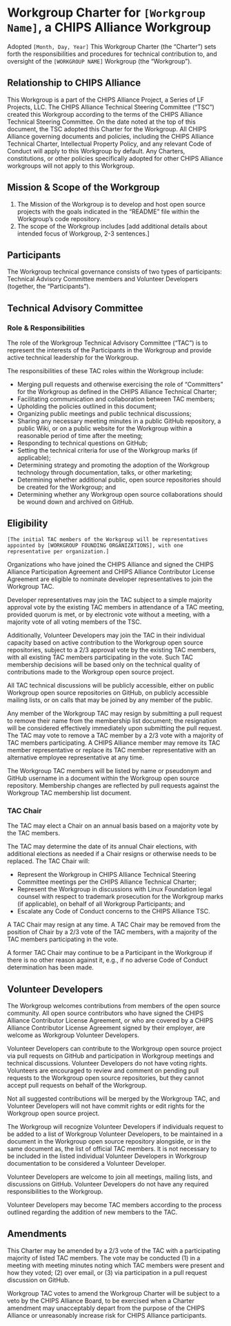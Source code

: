 # Workgroup Charter for `[Workgroup Name]`, a CHIPS Alliance Workgroup

Adopted `[Month, Day, Year]`
This Workgroup Charter (the “Charter”) sets forth the responsibilities and procedures for technical contribution to, and oversight of the `[WORKGROUP NAME]` Workgroup (the “Workgroup”).

## Relationship to CHIPS Alliance

This Workgroup is a part of the CHIPS Alliance Project, a Series of LF Projects, LLC.
The CHIPS Alliance Technical Steering Committee (“TSC”) created this Workgroup according to the terms of the CHIPS Alliance Technical Steering Committee. 
On the date noted at the top of this document, the TSC adopted this Charter for the Workgroup.
All CHIPS Alliance governing documents and policies, including the CHIPS Alliance Technical Charter, Intellectual Property Policy, and any relevant Code of Conduct will apply to this Workgroup by default. Any Charters, constitutions, or other policies specifically adopted for other CHIPS Alliance workgroups will not apply to this Workgroup. 

## Mission & Scope of the Workgroup

1. The Mission of the Workgroup is to develop and host open source projects with the goals indicated in the “README” file within the Workgroup’s code repository.
2. The scope of the Workgroup includes [add additional details about intended focus of Workgroup, 2-3 sentences.]

## Participants

The Workgroup technical governance consists of two types of participants: Technical Advisory Committee members and Volunteer Developers (together, the “Participants”).

## Technical Advisory Committee

### Role & Responsibilities

The role of the Workgroup Technical Advisory Committee (“TAC”) is to represent the interests of the Participants in the Workgroup and provide active technical leadership for the Workgroup.

The responsibilities of these TAC roles within the Workgroup include: 
- Merging pull requests and otherwise exercising the role of “Committers” for the Workgroup as defined in the CHIPS Alliance Technical Charter;
- Facilitating communication and collaboration between TAC members;
- Upholding the policies outlined in this document;
- Organizing public meetings and public technical discussions;
- Sharing any necessary meeting minutes in a public GitHub repository, a public Wiki, or on a public website for the Workgroup within a reasonable period of time after the meeting;
- Responding to technical questions on GitHub; 
- Setting the technical criteria for use of the Workgroup marks (if applicable);
- Determining strategy and promoting the adoption of the Workgroup technology through documentation, talks, or other marketing;
- Determining whether additional public, open source repositories should be created for the Workgroup; and
- Determining whether any Workgroup open source collaborations should be wound down and archived on GitHub.

## Eligibility

`[The initial TAC members of the Workgroup will be representatives appointed by [WORKGROUP FOUNDING ORGANIZATIONS], with one representative per organization.]`

Organizations who have joined the CHIPS Alliance and signed the CHIPS Alliance Participation Agreement and CHIPS Alliance Contributor License Agreement are eligible to nominate developer representatives to join the Workgroup TAC. 

Developer representatives may join the TAC subject to a simple majority approval vote by the existing TAC members in attendance of a TAC meeting, provided quorum is met, or by electronic vote without a meeting, with a majority vote of all voting members of the TSC.

Additionally, Volunteer Developers may join the TAC in their individual capacity based on active contribution to the Workgroup open source repositories, subject to a 2/3 approval vote by the existing TAC members, with all existing TAC members participating in the vote. Such TAC membership decisions will be based only on the technical quality of contributions made to the Workgroup open source project.

All TAC technical discussions will be publicly accessible, either on public Workgroup open source repositories on GitHub, on publicly accessible mailing lists, or on calls that may be joined by any member of the public.

Any member of the Workgroup TAC may resign by submitting a pull request to remove their name from the membership list document; the resignation will be considered effectively immediately upon submitting the pull request. The TAC may vote to remove a TAC member by a 2/3 vote with a majority of TAC members participating. A CHIPS Alliance member may remove its TAC member representative or replace its TAC member representative with an alternative employee representative at any time.

The Workgroup TAC members will be listed by name or pseudonym and GitHub username in a document within the Workgroup open source repository. Membership changes are reflected by pull requests against the Workgroup TAC membership list document.

### TAC Chair

The TAC may elect a Chair on an annual basis based on a majority vote by the TAC members. 

The TAC may determine the date of its annual Chair elections, with additional elections as needed if a Chair resigns or otherwise needs to be replaced. 
The TAC Chair will:
- Represent the Workgroup in CHIPS Alliance Technical Steering Committee meetings per the CHIPS Alliance Technical Charter;
- Represent the Workgroup in discussions with Linux Foundation legal counsel with respect to trademark prosecution for the Workgroup marks (if applicable), on behalf of all Workgroup Participants; and
- Escalate any Code of Conduct concerns to the CHIPS Alliance TSC.

A TAC Chair may resign at any time. A TAC Chair may be removed from the position of Chair by a 2/3 vote of the TAC members, with a majority of the TAC members participating in the vote.

A former TAC Chair may continue to be a Participant in the Workgroup if there is no other reason against it, e.g., if no adverse Code of Conduct determination has been made.

## Volunteer Developers

The Workgroup welcomes contributions from members of the open source community. All open source contributors who have signed the CHIPS Alliance Contributor License Agreement, or who are covered by a CHIPS Alliance Contributor License Agreement signed by their employer, are welcome as Workgroup Volunteer Developers. 

Volunteer Developers can contribute to the Workgroup open source project via pull requests on GitHub and participation in Workgroup meetings and technical discussions. Volunteer Developers do not have voting rights. Volunteers are encouraged to review and comment on pending pull requests to the Workgroup open source repositories, but they cannot accept pull requests on behalf of the Workgroup.

Not all suggested contributions will be merged by the Workgroup TAC, and Volunteer Developers will not have commit rights or edit rights for the Workgroup open source project. 

The Workgroup will recognize Volunteer Developers if individuals request to be added to a list of Workgroup Volunteer Developers, to be maintained in a document in the Workgroup open source repository alongside, or in the same document as, the list of official TAC members. It is not necessary to be included in the listed individual Volunteer Developers in Workgroup documentation to be considered a Volunteer Developer.

Volunteer Developers are welcome to join all meetings, mailing lists, and discussions on GitHub. Volunteer Developers do not have any required responsibilities to the Workgroup.

Volunteer Developers may become TAC members according to the process outlined regarding the addition of new members to the TAC.

## Amendments

This Charter may be amended by a 2/3 vote of the TAC with a participating majority of listed TAC members. The vote may be conducted (1) in a meeting with meeting minutes noting which TAC members were present and how they voted; (2) over email, or (3) via participation in a pull request discussion on GitHub.

Workgroup TAC votes to amend the Workgroup Charter will be subject to a veto by the CHIPS Alliance Board, to be exercised when a Charter amendment may unacceptably depart from the purpose of the CHIPS Alliance or unreasonably increase risk for CHIPS Alliance participants.
